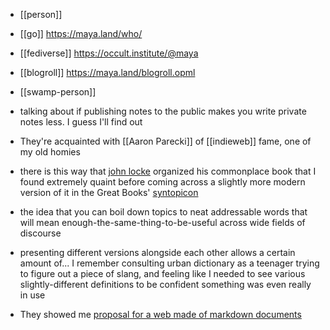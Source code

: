 * [[person]]
* [[go]] https://maya.land/who/
* [[fediverse]] https://occult.institute/@maya
* [[blogroll]] https://maya.land/blogroll.opml
* [[swamp-person]]



* talking about if publishing notes to the public makes you write private notes less. I guess I'll find out
* They're acquainted with [[Aaron Parecki]] of [[indieweb]] fame, one of my old homies
* there is this way that [john locke](https://fs.blog/2014/07/john-locke-common-place-book/) organized his commonplace book that I found extremely quaint before coming across a slightly more modern version of it in the Great Books' [syntopicon](https://en.wikipedia.org/wiki/A_Syntopicon)
* the idea that you can boil down topics to neat addressable words that will mean enough-the-same-thing-to-be-useful across wide fields of discourse
* presenting different versions alongside each other allows a certain amount of... I remember consulting urban dictionary as a teenager trying to figure out a piece of slang, and feeling like I needed to see various slightly-different definitions to be confident something was even really in use
* They showed me  [proposal for a web made of markdown documents](https://macwright.com/2020/08/22/clean-starts-for-the-web.html?s=09 "https://macwright.com/2020/08/22/clean-starts-for-the-web.html?s=09")